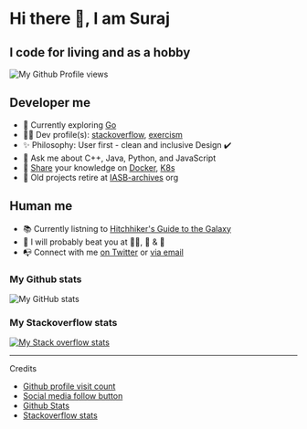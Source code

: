 # Hi there 👋, I am Suraj

## I code for living and as a hobby

![My Github Profile views](https://komarev.com/ghpvc/?username=iamsurajbobade&style=flat)
<!--
[![My twitter](https://img.shields.io/twitter/follow/iamsurajbobade?logo=twitter&style=flat)](https://twitter.com/iamsurajbobade)
-->

## Developer me

- 🎯 Currently exploring [Go](https://golang.org)
- 👨‍💻 Dev profile(s): [stackoverflow](https://stackoverflow.com/users/5243762/iamsurajbobade?tab=topactivity), [exercism](https://exercism.org/profiles/IAmSurajBobade)
- ✨ Philosophy: User first - clean and inclusive Design ✔️
- 💬 Ask me about C++, Java, Python, and JavaScript
- 💬 [Share](mailto:iamsurajbobade@gmail.com?subject=Discussion%20%7C%20Golang%2FDocker%2FK8s)  your knowledge on [Docker](https://www.docker.com/), [K8s](https://kubernetes.io/)
- 🏡 Old projects retire at [IASB-archives](https://github.com/IASB-archives) org

## Human me

- 📚 Currently listning to [Hitchhiker's Guide to the Galaxy](https://www.audible.in/pd/Hitchhikers-Guide-to-the-Galaxy-Audiobook/B07B64K6WR?action_code=ASSGB149080119000H&share_location=pdp&shareTest=TestShare)
- 🌱 I will probably beat you at  🏊‍♂️, 🚴 & 🏸
- 📭 Connect with me [on Twitter](https://twitter.com/iamsurajbobade) or [via email](mailto:iamsurajbobade@gmail.com)

### My Github stats

![My GitHub stats](https://github-readme-stats.vercel.app/api?username=iamsurajbobade&count_private=true&show_icons=true&title_color=c9d1d9&icon_color=f78166&text_color=bdc5cd&bg_color=0d1117&hide_border=true)

### My Stackoverflow stats

[![My Stack overflow stats](https://github-readme-khaki.vercel.app/?userID=5243762&theme=dark&layout=compact)](https://stackoverflow.com/users/5243762/iamsurajbobade)

---

Credits

- [Github profile visit count](https://komarev.com)
- [Social media follow button](https://img.shields.io)
- [Github Stats](https://github.com/anuraghazra/github-readme-stats)
- [Stackoverflow stats](https://github.com/omidnikrah/github-readme-stackoverflow)
